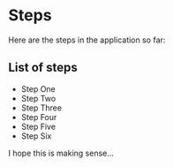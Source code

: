 # Steps

Here are the steps in the application so far:

## List of steps

* Step One
* Step Two
* Step Three
* Step Four
* Step Five
* Step Six

I hope this is making sense...

